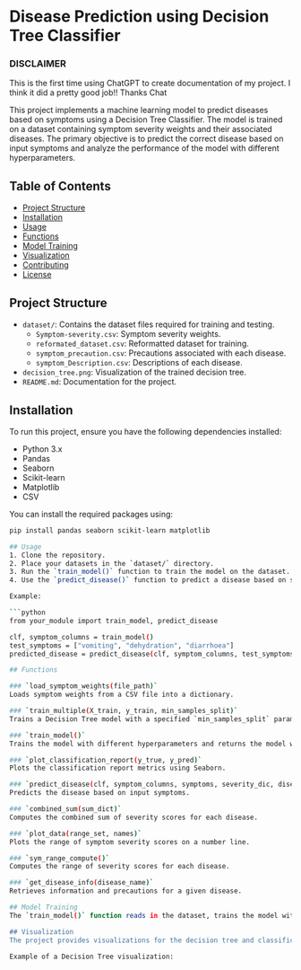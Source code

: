 # Disease Prediction using Decision Tree Classifier

### DISCLAIMER
This is the first time using ChatGPT to create documentation of my project. I think it did a pretty good job!! Thanks Chat

This project implements a machine learning model to predict diseases based on symptoms using a Decision Tree Classifier. The model is trained on a dataset containing symptom severity weights and their associated diseases. The primary objective is to predict the correct disease based on input symptoms and analyze the performance of the model with different hyperparameters.

## Table of Contents
- [Project Structure](#project-structure)
- [Installation](#installation)
- [Usage](#usage)
- [Functions](#functions)
- [Model Training](#model-training)
- [Visualization](#visualization)
- [Contributing](#contributing)
- [License](#license)

## Project Structure
- `dataset/`: Contains the dataset files required for training and testing.
  - `Symptom-severity.csv`: Symptom severity weights.
  - `reformated_dataset.csv`: Reformatted dataset for training.
  - `symptom_precaution.csv`: Precautions associated with each disease.
  - `symptom_Description.csv`: Descriptions of each disease.
- `decision_tree.png`: Visualization of the trained decision tree.
- `README.md`: Documentation for the project.

## Installation
To run this project, ensure you have the following dependencies installed:
- Python 3.x
- Pandas
- Seaborn
- Scikit-learn
- Matplotlib
- CSV

You can install the required packages using:
```bash
pip install pandas seaborn scikit-learn matplotlib

## Usage
1. Clone the repository.
2. Place your datasets in the `dataset/` directory.
3. Run the `train_model()` function to train the model on the dataset.
4. Use the `predict_disease()` function to predict a disease based on symptoms.

Example:

```python
from your_module import train_model, predict_disease

clf, symptom_columns = train_model()
test_symptoms = ["vomiting", "dehydration", "diarrhoea"]
predicted_disease = predict_disease(clf, symptom_columns, test_symptoms, severity_dic, disease_dict)

## Functions

### `load_symptom_weights(file_path)`
Loads symptom weights from a CSV file into a dictionary.

### `train_multiple(X_train, y_train, min_samples_split)`
Trains a Decision Tree model with a specified `min_samples_split` parameter.

### `train_model()`
Trains the model with different hyperparameters and returns the model with the best accuracy.

### `plot_classification_report(y_true, y_pred)`
Plots the classification report metrics using Seaborn.

### `predict_disease(clf, symptom_columns, symptoms, severity_dic, disease_dict)`
Predicts the disease based on input symptoms.

### `combined_sum(sum_dict)`
Computes the combined sum of severity scores for each disease.

### `plot_data(range_set, names)`
Plots the range of symptom severity scores on a number line.

### `sym_range_compute()`
Computes the range of severity scores for each disease.

### `get_disease_info(disease_name)`
Retrieves information and precautions for a given disease.

## Model Training
The `train_model()` function reads in the dataset, trains the model with various hyperparameters, and selects the best-performing model based on accuracy. The decision tree model's performance is visualized, and the best hyperparameter settings are printed.

## Visualization
The project provides visualizations for the decision tree and classification report metrics. These can be used to understand the model's decision-making process and evaluate its performance.

Example of a Decision Tree visualization:


